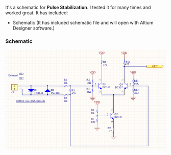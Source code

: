 It's a schematic for **Pulse Stabilization**. I tested it for many times and worked great. It has included:
- Schematic (It has included schematic file and will open with Altium Designer software.)

### Schematic
![This is an image](https://github.com/AliRezaJoodi/Electronic-Modules/blob/main/Pulse%20Stabilization/Schematic/V1.0.png?raw=true)
